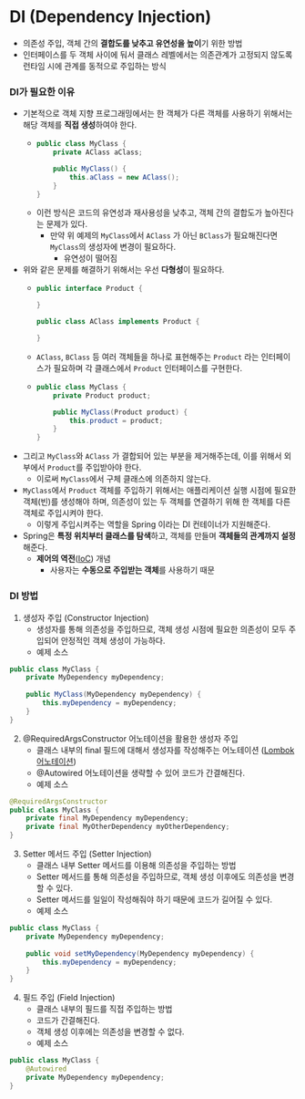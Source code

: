 # DI (Dependency Injection)
* 의존성 주입, 객체 간의 **결합도를 낮추고 유연성을 높이**기 위한 방법
* 인터페이스를 두 객체 사이에 둬서 클래스 레벨에서는 의존관계가 고정되지 않도록 런타임 시에 관계를 동적으로 주입하는 방식
### DI가 필요한 이유
* 기본적으로 객체 지향 프로그래밍에서는 한 객체가 다른 객체를 사용하기 위해서는 해당 객체를 **직접 생성**하여야 한다.
  * ```java
    public class MyClass {
        private AClass aClass;
    
        public MyClass() {
            this.aClass = new AClass();
        }
    }
    ```
  * 이런 방식은 코드의 유연성과 재사용성을 낮추고, 객체 간의 결합도가 높아진다는 문제가 있다.
    * 만약 위 예제의 `MyClass`에서 `AClass` 가 아닌 `BClass`가 필요해진다면 `MyClass`의 생성자에 변경이 필요하다.
      * 유연성이 떨어짐
* 위와 같은 문제를 해결하기 위해서는 우선 **다형성**이 필요하다.
  * ```java
    public interface Product {
    
    }
    
    public class AClass implements Product {
    
    }
    ```
  * `AClass`, `BClass` 등 여러 객체들을 하나로 표현해주는 `Product` 라는 인터페이스가 필요하며 각 클래스에서 `Product` 인터페이스를 구현한다.
  * ```java
    public class MyClass {
        private Product product;
    
        public MyClass(Product product) {
            this.product = product;
        }
    }
    ```
 * 그리고 `MyClass`와 `AClass` 가 결합되어 있는 부분을 제거해주는데, 이를 위해서 외부에서 `Product`를 주입받아야 한다.
   * 이로써 `MyClass`에서 구체 클래스에 의존하지 않는다.
 * `MyClass`에서 `Product` 객체를 주입하기 위해서는 애플리케이션 실행 시점에 필요한 객체(빈)를 생성해야 하며, 의존성이 있는 두 객체를 연결하기 위해 한 객체를 다른 객체로 주입시켜야 한다.
   * 이렇게 주입시켜주는 역할을 Spring 이라는 DI 컨테이너가 지원해준다.
 * Spring은 **특정 위치부터 클래스를 탐색**하고, 객체를 만들며 **객체들의 관계까지 설정**해준다.
   * **제어의 역전**([IoC](./IoC.md)) 개념
     * 사용자는 **수동으로 주입받는 객체**를 사용하기 때문
### DI 방법
1. 생성자 주입 (Constructor Injection)
   * 생성자를 통해 의존성을 주입하므로, 객체 생성 시점에 필요한 의존성이 모두 주입되어 안정적인 객체 생성이 가능하다.
   * 예제 소스
```java
public class MyClass {
    private MyDependency myDependency;
    
    public MyClass(MyDependency myDependency) {
        this.myDependency = myDependency;
    }
}
```
2. @RequiredArgsConstructor 어노테이션을 활용한 생성자 주입
   * 클래스 내부의 final 필드에 대해서 생성자를 작성해주는 어노테이션 ([Lombok 어노테이션](./Lombok.md))
   * @Autowired 어노테이션을 생략할 수 있어 코드가 간결해진다.
   * 예제 소스
```java
@RequiredArgsConstructor
public class MyClass {
    private final MyDependency myDependency;
    private final MyOtherDependency myOtherDependency;
}
```
3. Setter 메서드 주입 (Setter Injection)
   * 클래스 내부 Setter 메서드를 이용해 의존성을 주입하는 방법
   * Setter 메서드를 통해 의존성을 주입하므로, 객체 생성 이후에도 의존성을 변경할 수 있다.
   * Setter 메서드를 일일이 작성해줘야 하기 때문에 코드가 길어질 수 있다.
   * 예제 소스
```java
public class MyClass {
    private MyDependency myDependency;
    
    public void setMyDependency(MyDependency myDependency) {
        this.myDependency = myDependency;
    }
}
```
4. 필드 주입 (Field Injection)
   * 클래스 내부의 필드를 직접 주입하는 방법
   * 코드가 간결해진다.
   * 객체 생성 이후에는 의존성을 변경할 수 없다.
   * 예제 소스
```java
public class MyClass {
    @Autowired
    private MyDependency myDependency;
}
```


